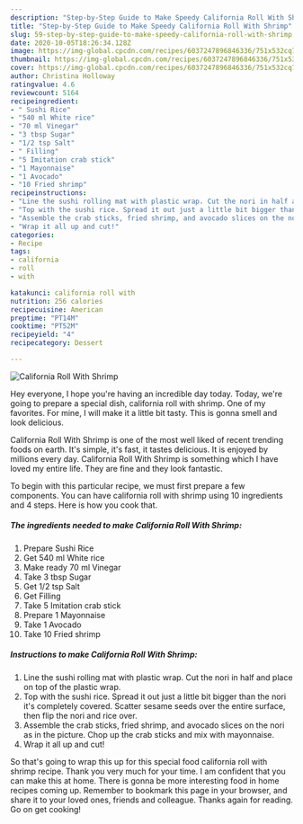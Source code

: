 ```yaml
---
description: "Step-by-Step Guide to Make Speedy California Roll With Shrimp"
title: "Step-by-Step Guide to Make Speedy California Roll With Shrimp"
slug: 59-step-by-step-guide-to-make-speedy-california-roll-with-shrimp
date: 2020-10-05T18:26:34.128Z
image: https://img-global.cpcdn.com/recipes/6037247896846336/751x532cq70/california-roll-with-shrimp-recipe-main-photo.jpg
thumbnail: https://img-global.cpcdn.com/recipes/6037247896846336/751x532cq70/california-roll-with-shrimp-recipe-main-photo.jpg
cover: https://img-global.cpcdn.com/recipes/6037247896846336/751x532cq70/california-roll-with-shrimp-recipe-main-photo.jpg
author: Christina Holloway
ratingvalue: 4.6
reviewcount: 5164
recipeingredient:
- " Sushi Rice"
- "540 ml White rice"
- "70 ml Vinegar"
- "3 tbsp Sugar"
- "1/2 tsp Salt"
- " Filling"
- "5 Imitation crab stick"
- "1 Mayonnaise"
- "1 Avocado"
- "10 Fried shrimp"
recipeinstructions:
- "Line the sushi rolling mat with plastic wrap. Cut the nori in half and place on top of the plastic wrap."
- "Top with the sushi rice. Spread it out just a little bit bigger than the nori it&#39;s completely covered. Scatter sesame seeds over the entire surface, then flip the nori and rice over."
- "Assemble the crab sticks, fried shrimp, and avocado slices on the nori as in the picture. Chop up the crab sticks and mix with mayonnaise."
- "Wrap it all up and cut!"
categories:
- Recipe
tags:
- california
- roll
- with

katakunci: california roll with 
nutrition: 256 calories
recipecuisine: American
preptime: "PT14M"
cooktime: "PT52M"
recipeyield: "4"
recipecategory: Dessert

---
```



![California Roll With Shrimp](https://img-global.cpcdn.com/recipes/6037247896846336/751x532cq70/california-roll-with-shrimp-recipe-main-photo.jpg)

Hey everyone, I hope you're having an incredible day today. Today, we're going to prepare a special dish, california roll with shrimp. One of my favorites. For mine, I will make it a little bit tasty. This is gonna smell and look delicious.

California Roll With Shrimp is one of the most well liked of recent trending foods on earth. It's simple, it's fast, it tastes delicious. It is enjoyed by millions every day. California Roll With Shrimp is something which I have loved my entire life. They are fine and they look fantastic.




To begin with this particular recipe, we must first prepare a few components. You can have california roll with shrimp using 10 ingredients and 4 steps. Here is how you cook that.

<!--inarticleads1-->

##### The ingredients needed to make California Roll With Shrimp:

1. Prepare  Sushi Rice
1. Get 540 ml White rice
1. Make ready 70 ml Vinegar
1. Take 3 tbsp Sugar
1. Get 1/2 tsp Salt
1. Get  Filling
1. Take 5 Imitation crab stick
1. Prepare 1 Mayonnaise
1. Take 1 Avocado
1. Take 10 Fried shrimp




<!--inarticleads2-->

##### Instructions to make California Roll With Shrimp:

1. Line the sushi rolling mat with plastic wrap. Cut the nori in half and place on top of the plastic wrap.
1. Top with the sushi rice. Spread it out just a little bit bigger than the nori it&#39;s completely covered. Scatter sesame seeds over the entire surface, then flip the nori and rice over.
1. Assemble the crab sticks, fried shrimp, and avocado slices on the nori as in the picture. Chop up the crab sticks and mix with mayonnaise.
1. Wrap it all up and cut!




So that's going to wrap this up for this special food california roll with shrimp recipe. Thank you very much for your time. I am confident that you can make this at home. There is gonna be more interesting food in home recipes coming up. Remember to bookmark this page in your browser, and share it to your loved ones, friends and colleague. Thanks again for reading. Go on get cooking!
